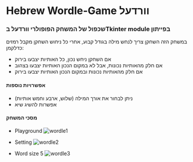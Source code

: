 # Hebrew Wordle-Game וורדעל

###   שכפול של המשחק הפופולרי וורדעל בTkinter module בפייתון

במשחק הזה השחקן צריך לנחש מילה בגודל קבוע, אחרי כל ניחוש השחקן מקבל רמזים כדלקמן:

* אם השחקן ניחש נכון, כל האותיות יצבעו בירוק
* אם חלק מהאותיות נכונות, אבל לא במקום הנכון האותיות יצבעו בצהוב
* אם חלק מהאותיות נכונות ובמקום הנכון האותיות יצבעו בירוק

####  אפשרויות נוספות
* ניתן לבחור את אורך המילה (שלוש, ארבע וחמש אותיות)
* אפשרות להשיג שיא

#### מסכי המשחק


* Playground ![wordle1](https://user-images.githubusercontent.com/84488726/200635141-cb52f325-f453-4e69-9121-af38f1368b8d.png)

* Setting ![wordle2](https://user-images.githubusercontent.com/84488726/200635246-8e7d7444-9e7b-4442-9e7f-c639062a67ce.png)

* Word size 5 ![wordle3](https://user-images.githubusercontent.com/84488726/200635466-4caad1b4-65ae-479b-88d3-498a34d41b54.png)

